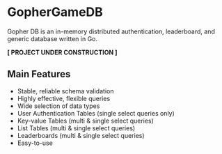 # GopherGameDB
Gopher DB is an in-memory distributed authentication, leaderboard, and generic database written in Go.

**[ PROJECT UNDER CONSTRUCTION ]**


## Main Features
  - Stable, reliable schema validation
  - Highly effective, flexible queries
  - Wide selection of data types
  - User Authentication Tables (single select queries only)
  - Key-value Tables (multi & single select queries)
  - List Tables (multi & single select queries)
  - Leaderboards (multi & single select queries)
  - Easy-to-use
